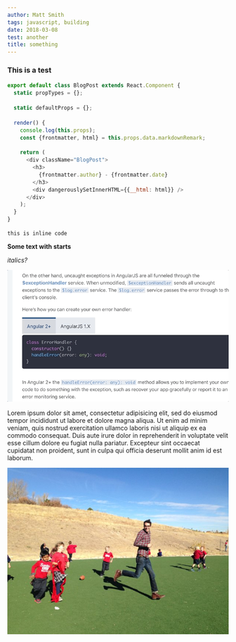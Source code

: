 ```yaml
---
author: Matt Smith
tags: javascript, building
date: 2018-03-08
test: another
title: something
---
```


### This is a test

```js
export default class BlogPost extends React.Component {
  static propTypes = {};

  static defaultProps = {};

  render() {
    console.log(this.props);
    const {frontmatter, html} = this.props.data.markdownRemark;

    return (
      <div className="BlogPost">
        <h3>
          {frontmatter.author} - {frontmatter.date}
        </h3>
        <div dangerouslySetInnerHTML={{__html: html}} />
      </div>
    );
  }
}
```

`this is inline code`

**Some text with starts**

_italics?_

![a gif](tabs.gif)

Lorem ipsum dolor sit amet, consectetur adipisicing elit, sed do eiusmod tempor incididunt ut labore et dolore magna aliqua. Ut enim ad minim veniam, quis nostrud exercitation ullamco laboris nisi ut aliquip ex ea commodo consequat. Duis aute irure dolor in reprehenderit in voluptate velit esse cillum dolore eu fugiat nulla pariatur. Excepteur sint occaecat cupidatat non proident, sunt in culpa qui officia deserunt mollit anim id est laborum.

![a picture](running_picture.jpg)
